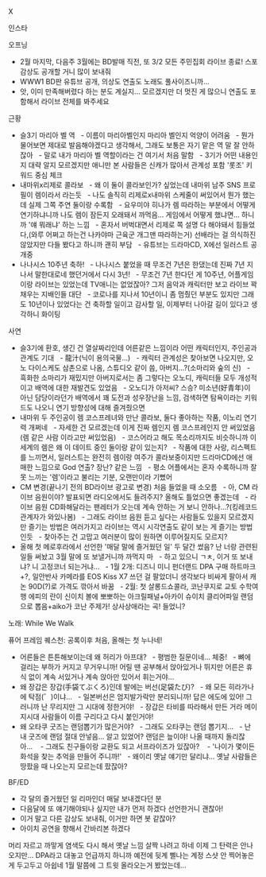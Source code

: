 


X



인스타

오프닝
- 2월 마지막, 다음주 3월에는 BD발매 직전, 또 3/2 모든 주민집회 라이브 종료! 스포 감상도 공개할 거니 많이 보내줘
- WWW1 BD판 유튜브 공개, 의상도 연출도 노래도 풀사이즈니까...
- 앗, 이미 만족해버렸다 하는 분도 계실지... 모르겠지만 더 멋진 게 많으니 연출도 포함해서 라이브 전체를 봐주세요

근황
- 슬3기 마리아 벨 역
  - 이름이 마리아벨인지 마리아 벨인지 억양이 어려움
  - 뭔가 물어보면 제대로 발음해야겠다고 생각해서, 그래도 보통은 자기 맡은 역 말 잘 안하잖아
  - 말로 내가 마리아 벨 역할이라는 건 여기서 처음 말함
  - 3기가 어떤 내용인지 대략 알지 모르겠지만 애니만 본 사람들은 신캐가 많아서 관계성 포함 '롯조' 키워드 중심 체크
- 내마위x리제로 콜라보
  - 왜 이 둘이 콜라보인가? 싶었는데 내마위 남주 SNS 프로필이 렘이라서 라는듯
  - 나도 솔직히 리제로x내마위 스케줄이 써있어서 뭔가 했는데 실제 그쪽 주연 둘이랑 수록함
  - 요우미야 히나가 렘 따라하는 부분에서 어떻게 연기하냐니까 나도 렘이 잠든지 오래돼서 까먹음... 게임에서 어떻게 했냐면... 하니까 '얘 뭐래냐' 하는 느낌
  - 혼자서 버벅대면서 리제로 쪽 설명 다 해야돼서 힘들었다,(와루 어쩌고 하는건 나카야마 근육군 개그맨 따라하는거) 선배라는 걸 의식하진 않았지만 다들 봤다고 하니까 괜히 부담
  - 유튜브는 드라마CD, X에선 일러스트 공개중
- 나나시스 10주년 축하!
  - 나나시스 붙었을 때 무조건 7년은 한댔는데 진짜 7년 지나서 말한대로네 했던거에서 다시 3년!
  - 무조건 7년 한다던 게 10주년, 어플게임이랑 라이브는 있었는데 TV애니는 없었잖아? 그저 음악과 캐릭터만 보고 라이브 꽉채우는 지배인들 대단
  - 코로나를 지나서 10년이니 좀 멈췄던 부분도 있지만 그래도 10년이나 있었다는 건 축하할 일이고 감사할 일, 이제부터 나아갈 길이 있다고 생각하니 화이팅

사연
- 슬3기에 환호, 생긴 건 열살짜리인데 어른같은 느낌이라 어떤 캐릭터인지, 주인공과 관계도 기대
  - 龍汁(닉이 용의국물...)
  - 캐릭터 관계성은 찾아보면 나오지만, 오노 다이스케도 삼촌으로 나옴, 스튜디오 같이 씀, 아버지...?(소마리와 숲의 신)
  - 흑화한 소마리가 재밌지만 아버지로서는 좀 그렇다는 오노디, 캐릭터들 모두 개성적이고 배역에 대한 재발견도 있었음
  - 오노디가 아저씨? 스승? 미소년(好青年)이 아닌 담당이라던가 배역에서 꽤 도전과 성우장난을 느낌, 검색하면 탐욕이라는 키워드도 나오니 연기 방향성에 대해 즐겨줬으면
- 내마위 두 주인공이 렘 코스프레녀와 만난 콜라보, 둘다 좋아하는 작품, 이노리 연기력 개쩌네
  - 자세한 건 모르겠는데 이게 진짜 렘인지 렘 코스프레인지 안 써있었음(렘 같은 사람 이라고만 써있었음)
  - 코스어라고 해도 목소리까지도 비슷하니까 이세계의 렘은 왜 이 데이트 중인 둘이랑 같이 있는지?
  - 작품에 대한 사랑, 리스펙트를 느끼면서, 일러스트는 완전히 렘이랑 여주가 콜라보중이지만 드라마CD에선 애매한 느낌으로 God 연출? 장난? 같은 느낌
  - 평소 어플에서는 혼자 수록하니까 잘 못 느끼는 '렘'이라고 불리는 기분, 오랜만이라 기뻤어
- CM 변경(끝나기 전의 BD라이브 광고로 변경) 처음 들었을 때 소오름
  - 아, CM 라이브 음원이야? 발표되면 라디오에서도 들려주지? 올해도 틀었으면 좋겠는데
  - 라이브 음원 CD화해달라는 팬레터가 오는데 계속 안하는 거 보니 안하나...?(킹레코드 관계자가 와있나봄)
  - 그래도 라이브 음원 듣고 싶다는 사람들도 있을지 모르겠지만 즐기는 방법은 여러가지고 라이브는 역시 시각연출도 같이 보는 게 즐기는 방법인듯
  - 찾아주는 건 고맙고 여러분이 많이 원하면 이루어질지도 모르지?
- 올해 첫 메로후라에서 선언한 '매달 말에 즐거웠던 일' 두 달간 썼음? 난 너랑 관련된 일들 써놨고 3월 말에 또 보낼거니까 까먹지 마
  - 하고 있으니 ㄱㅊ, 이거 또 보내냐? 니 고정코너 되는거냐...
  - 1월 2개: 디즈니 미니 펀더랜드 DPA 구매 하트마크+?, 일안반사 카메라를 EOS Kiss X7 쓰던 걸 팔았더니 생각보다 비싸게 팔아서 캐논 90D(?)로 가격도 깎아서 바꿈
  - 2월: 첫 살롱드쇼콜라, 코난쿠지로 교토 수학여행 에피의 란이 신이치 볼에 뽀뽀하는 아크릴패널+아카이 슈이치 클리어파일 랜덤으로 뽑음+aiko가 코난 주제가! 상사상애라는 곡! 들었니?

노래: While We Walk

퓨어 프레임 퀘스천: 공록이후 처음, 올해는 첫 누나네!
- 어른들은 튼튼해보이는데 왜 허리가 아프대?
  - 평범한 질문이네... 체중!
  - 뼈에 걸리는 부하가 커지고 무거우니까! 어릴 땐 공부해서 앉아있거나 뛰지만 어른은 휴식 없이 계속 서있거나 계속 앉아만 있어서 휘는거야...
- 왜 장갑은 장갑(手袋てぶくろ)인데 발에는 버선(足袋たび)?
  - 왜 모든 히라가나에 탁점(゛)이냐...
  - 일본버선은 엄지발가락만 분리되니까! 답은 에도에 있어! 그러니까 난 무리지만 그 시대에 정한거야!
  - 장갑은 타비를 따라해서 만든 거라 메이지시대 사람들이 이름 구리다고 다시 붙인거야!
- 왜 오타쿠 굿즈는 랜덤뽑기가 많은거야?
  - 그래도 오타쿠는 랜덤 뽑기지...
  - 난 내 굿즈에 랜덤 절대 안넣음... 알고 있었어? 랜덤은 늪이야! 나올 때까지 돌리잖아... 
  - 그래도 친구들이랑 교환도 되고 서프라이즈가 있잖아? 
  - '나이가 몇이든 화석을 찾는 추억을 만들어 주니까!'
  - 왜이리 옛날 얘기만 달리냐... 옛날 사람들은 땅팠을 때 나오는지 모르는데 팠잖아?

BF/ED
- 각 달의 즐거웠던 일 리마인더 매달 보내겠다던 분
- 다음달에 또 얘기해야되나 싶지만 내가 먼저 하겠다 선언한거니 괜찮아! 
- 이거 말고 다른 감상도 보내줘, 이거만 하면 봇 같잖아?
- 아이치 공연을 향해서 간바리본 하겠다

머리 자르고 까맣게 염색도 다시 해서 옛날 느낌 살짝 나려고 하네 이제 그 탄력은 안나오지만...
DPA라고 대놓고 언급까지 하니까 예전에 뒷계 삘나는 계정 스샷 안 찍어놓은게 두고두고 아쉽네 1월 말쯤에 그 트윗 올라오는거 봤었는데...
